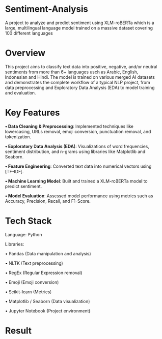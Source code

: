 # Sentiment-Analysis
A project to analyze and predict sentiment using XLM-roBERTa which is a large, multilingual language model trained on a massive dataset covering 100 different languages

# Overview
This project aims to classify text data into positive, negative, and/or neutral sentiments from more than 6+ languages usch as Arabic, English, Indonesian and Hindi. The model is trained on various merged AI datasets and demonstrates the complete workflow of a typical NLP project, from data preprocessing and Exploratory Data Analysis (EDA) to model training and evaluation.

# Key Features
**• Data Cleaning & Preprocessing**: Implemented techniques like lowercasing, URLs removal, emoji conversion, punctuation removal, and tokenization.

**• Exploratory Data Analysis (EDA)**: Visualizations of word frequencies, sentiment distribution, and n-grams using libraries like Matplotlib and Seaborn.

**• Feature Engineering**: Converted text data into numerical vectors using [TF-IDF].

**• Machine Learning Model**: Built and trained a XLM-roBERTa model to predict sentiment.

**• Model Evaluation**: Assessed model performance using metrics such as Accuracy, Precision, Recall, and F1-Score.

# Tech Stack
Language: Python

Libraries:

• Pandas (Data manipulation and analysis)

• NLTK (Text preprocessing)

• RegEx (Regular Expression removal)

• Emoji (Emoji conversion)

• Scikit-learn (Metrics)

• Matplotlib / Seaborn (Data visualization)

• Jupyter Notebook (Project environment)

# Result

